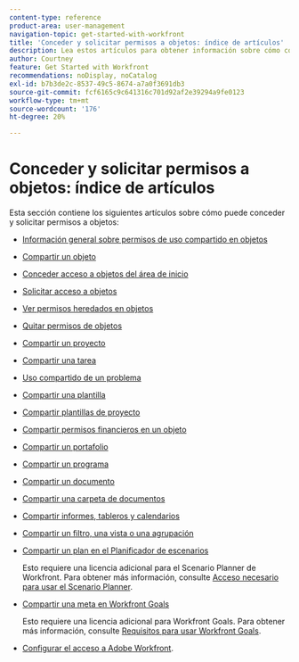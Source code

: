 ```yaml
---
content-type: reference
product-area: user-management
navigation-topic: get-started-with-workfront
title: 'Conceder y solicitar permisos a objetos: índice de artículos'
description: Lea estos artículos para obtener información sobre cómo conceder y solicitar permisos a objetos en Workfront.
author: Courtney
feature: Get Started with Workfront
recommendations: noDisplay, noCatalog
exl-id: b7b3de2c-8537-49c5-8674-a7a0f3691db3
source-git-commit: fcf6165c9c641316c701d92af2e39294a9fe0123
workflow-type: tm+mt
source-wordcount: '176'
ht-degree: 20%

---
```


# Conceder y solicitar permisos a objetos: índice de artículos

Esta sección contiene los siguientes artículos sobre cómo puede conceder y solicitar permisos a objetos:

* [Información general sobre permisos de uso compartido en objetos](../../workfront-basics/grant-and-request-access-to-objects/sharing-permissions-on-objects-overview.md)
* [Compartir un objeto](../../workfront-basics/grant-and-request-access-to-objects/share-an-object.md)
* [Conceder acceso a objetos del área de inicio](../../workfront-basics/grant-and-request-access-to-objects/grant-access-home.md)
* [Solicitar acceso a objetos](../../workfront-basics/grant-and-request-access-to-objects/request-access.md)
* [Ver permisos heredados en objetos](../../workfront-basics/grant-and-request-access-to-objects/view-inherited-permissions-on-objects.md)
* [Quitar permisos de objetos](../../workfront-basics/grant-and-request-access-to-objects/remove-permissions-from-objects.md)
* [Compartir un proyecto](../../workfront-basics/grant-and-request-access-to-objects/share-a-project.md)
* [Compartir una tarea](../../workfront-basics/grant-and-request-access-to-objects/share-a-task.md)
* [Uso compartido de un problema](../../workfront-basics/grant-and-request-access-to-objects/share-an-issue.md)
* [Compartir una plantilla](../../workfront-basics/grant-and-request-access-to-objects/share-a-template.md)
* [Compartir plantillas de proyecto](../../manage-work/projects/create-and-manage-templates/share-project-template.md)
* [Compartir permisos financieros en un objeto](../../workfront-basics/grant-and-request-access-to-objects/share-financial-permissions-object.md)
* [Compartir un portafolio](../../workfront-basics/grant-and-request-access-to-objects/share-a-portfolio.md)
* [Compartir un programa](../../workfront-basics/grant-and-request-access-to-objects/share-a-program.md)
* [Compartir un documento](../../workfront-basics/grant-and-request-access-to-objects/document-permissions.md)
* [Compartir una carpeta de documentos](../../workfront-basics/grant-and-request-access-to-objects/share-a-document-folder.md)
* [Compartir informes, tableros y calendarios](../../workfront-basics/grant-and-request-access-to-objects/permissions-reports-dashboards-calendars.md)
* [Compartir un filtro, una vista o una agrupación](../../reports-and-dashboards/reports/reporting-elements/share-filter-view-grouping.md)
* [Compartir un plan en el Planificador de escenarios](../../scenario-planner/share-a-plan.md)

  Esto requiere una licencia adicional para el Scenario Planner de Workfront. Para obtener más información, consulte [Acceso necesario para usar el Scenario Planner](../../scenario-planner/access-needed-to-use-sp.md).

* [Compartir una meta en Workfront Goals](../../workfront-goals/workfront-goals-settings/share-a-goal.md)

  Esto requiere una licencia adicional para Workfront Goals. Para obtener más información, consulte [Requisitos para usar Workfront Goals](../../workfront-goals/goal-management/access-needed-for-wf-goals.md).

* [Configurar el acceso a Adobe Workfront](../../administration-and-setup/add-users/configure-and-grant-access/configure-access.md).
